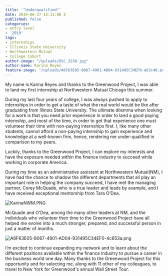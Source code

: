 ```yaml
---
title: '"Underqualified"'
date: 2019-06-27 15:11:00 Z
published: false
categories:
- entry level
- '2019'
tags:
- internships
- Illinois State University
- Northwestern Mutual
- College Cohort
author-image: "/uploads/DSC_3238.jpg"
author-name: Karina Reyes
feature-image: "/uploads/A6F63E05-8067-4901-AD04-931495C34EF0-ab3c48.png"
---
```


My name is Karina Reyes and thanks to the Greenwood Project, I was able to land my first internship at Northwestern Mutual Chicago this summer. 

During my last four years of college, I was always pushed to apply to internships in order to get a taste of what the real world would be like after graduating from Illinois State University. The ultimate dilemma when looking for a work is that you need prior experience in order to land a good paying internship, and most of the time, in order to get that experience one must volunteer their time with non-paying internships first. I, like many other students, cannot afford a non-paying internship to gain experience and knowledge at a well-known firm, hence, rendering me under-qualified in comparison to my peers.


Luckily, thanks to the Greenwood Project, I can explore my interests and have the exposure needed within the finance industry to succeed while working in corporate America. 

During my time as an administrative assistant at Northwestern Mutual(NM), I have had the chance to shadow the different departments that all play an important role in helping the company succeed, I have met the managing partner, Corey McQuade, who is a true leader and leads by example, and I  have received exceptional mentorship from Tara O’Dea. 

![KarinaNWM.PNG](/uploads/KarinaNWM.PNG)

McQuade and O'Dea, among the many other leaders at NM, and the individuals who volunteer their time to the Greenwood Project have all helped me evolve into a much stronger, prepared, and successful person in just a matter of months. 

![A6F63E05-8067-4901-AD04-931495C34EF0-4c653a.png](/uploads/A6F63E05-8067-4901-AD04-931495C34EF0-4c653a.png)

I’m excited to continue expanding my network and to learn about the different positions available within the finance industry to pursue a career in the business world one day. Many thanks to the Greenwood Project for this opportunity and for selecting me, along with 11 other of my colleagues, to travel to New York for Greenwood's annual Wall Street Tour. 


